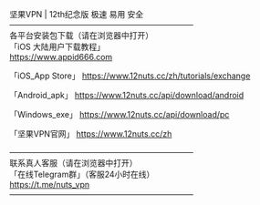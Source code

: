 坚果VPN | 12th纪念版 极速 易用 安全   
———————————————————————   
各平台安装包下载（请在浏览器中打开）    
「iOS 大陆用户下载教程」  
https://www.appid666.com

「iOS_App Store」
https://www.12nuts.cc/zh/tutorials/exchange

「Android_apk」
https://www.12nuts.cc/api/download/android

「Windows_exe」
https://www.12nuts.cc/api/download/pc

「坚果VPN官网」
https://www.12nuts.cc/zh

———————————————————————   
联系真人客服（请在浏览器中打开）    
「在线Telegram群」（客服24小时在线）   
https://t.me/nuts_vpn   
———————————————————————
